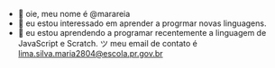 - 👋 oie, meu nome é @marareia
- 👀 eu estou interessado em aprender a progrmar novas linguagens.
- 🌱 eu estou aprendendo a programar recentemente a linguagem de JavaScript e Scratch.
ツ meu email de contato é lima.silva.maria2804@escola.pr.gov.br 
